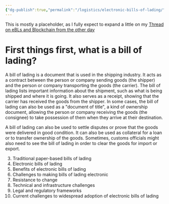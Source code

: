 ```yaml
---
{"dg-publish":true,"permalink":"/logistics/electronic-bills-of-lading/"}
---
```


This is mostly a placeholder, as I fully expect to expand a little on my [Thread on eBLs and Blockchain from the other day](https://mas.to/@moof/109432125072460279)

# First things first, what is a bill of lading?
A bill of lading is a document that is used in the shipping industry. It acts as a contract between the person or company sending goods (the shipper) and the person or company transporting the goods (the carrier). The bill of lading lists important information about the shipment, such as what is being shipped and where it is going. It also serves as a receipt, showing that the carrier has received the goods from the shipper. In some cases, the bill of lading can also be used as a "document of title", a kind of ownership document, allowing the person or company receiving the goods (the consignee) to take possession of them when they arrive at their destination.

A bill of lading can also be used to settle disputes or prove that the goods were delivered in good condition. It can also be used as collateral for a loan or to transfer ownership of the goods. Sometimes, customs officials might also need to see the bill of lading in order to clear the goods for import or export.

3.  Traditional paper-based bills of lading
4.  Electronic bills of lading
5.  Benefits of electronic bills of lading
6.  Challenges to making bills of lading electronic
7.  Resistance to change
8.  Technical and infrastructure challenges
9.  Legal and regulatory frameworks
10.  Current challenges to widespread adoption of electronic bills of lading